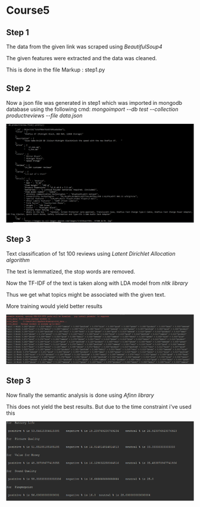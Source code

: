 # Course5

 ## Step 1 ##

The data from the given link was scraped using   _BeautifulSoup4_

The given features were extracted and the data was cleaned.

This is done in the file Markup :  step1.py

 ## Step 2 ##

Now a json file was generated in step1 which was imported in mongodb database using the following cmd:
 _mongoimport --db test --collection productreviews --file data.json_

![picture alt](https://github.com/mercury297/Course5/blob/master/db_ss.PNG)

  ## Step 3 ##

Text classification of 1st 100 reviews using   _Latent Dirichlet Allocation algorithm_

The text is lemmatized, the stop words are removed.

Now the TF-IDF of the text is taken along with LDA model from _nltk library_

Thus we get what topics might be associated with the given text.

More training would yield better results

![picture alt](https://github.com/mercury297/Course5/blob/master/lda_model.PNG)

## Step 3 ##

Now finally the semantic analysis is done using _Afinn library_

This does not yield the best results. But due to the time constraint i've used this

![picture alt](https://github.com/mercury297/Course5/blob/master/semantic_analysis.PNG)




